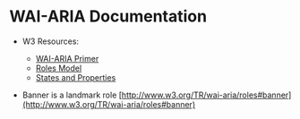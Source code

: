 # WAI-ARIA Documentation

* W3 Resources:
	* [WAI-ARIA Primer](http://www.w3.org/TR/wai-aria-primer/)
	* [Roles Model](http://www.w3.org/TR/wai-aria/roles)
	* [States and Properties](http://www.w3.org/TR/wai-aria/states_and_properties)

* Banner is a landmark role [http://www.w3.org/TR/wai-aria/roles#banner](http://www.w3.org/TR/wai-aria/roles#banner)
